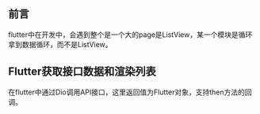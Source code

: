 ## 前言
flutter中在开发中，会遇到整个是一个大的page是ListView，某一个模块是循环拿到数据循环，而不是ListView。

## Flutter获取接口数据和渲染列表
在flutter中通过Dio调用API接口，这里返回值为Flutter对象，支持then方法的回调。
